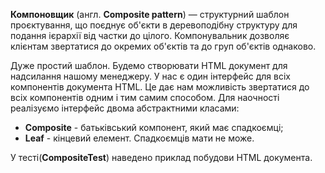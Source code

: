 **Компоновщик** (англ. **Composite pattern**) — структурний шаблон проєктування, що поєднує об'єкти в деревоподібну
структуру для подання ієрархії від частки до цілого. Компонувальник дозволяє клієнтам звертатися
до окремих об'єктів та до груп об'єктів однаково.

Дуже простий шаблон. Будемо створювати HTML документ для надсилання нашому менеджеру. У нас є один інтерфейс
для всіх компонентів документа HTML. Це дає нам можливість звертатися до всіх компонентів одним і тим самим способом.
Для наочності реалізуємо інтерфейс двома абстрактними класами:

* **Composite** - батьківський компонент, який має спадкоємці;
* **Leaf** - кінцевий елемент. Спадкоємців мати не може.

У тесті(**CompositeTest**) наведено приклад побудови HTML документа.